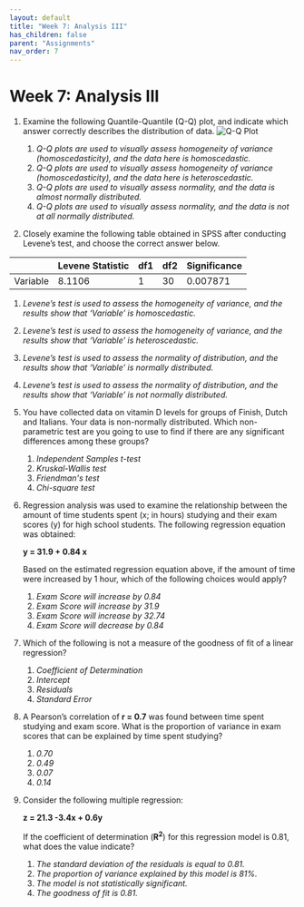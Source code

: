 ```yaml
---
layout: default
title: "Week 7: Analysis III"
has_children: false
parent: "Assignments"
nav_order: 7
---
```


# Week 7: Analysis III

1.  Examine the following Quantile-Quantile (Q-Q) plot, and indicate which answer correctly describes the distribution of data.
![Q-Q Plot]({{site.baseurl}}/assets/images/Week-7-Prep-Q1.png)
    1.  _Q-Q plots are used to visually assess homogeneity of variance (homoscedasticity), and the data here is homoscedastic._
    2.  _Q-Q plots are used to visually assess homogeneity of variance (homoscedasticity), and the data here is heteroscedastic._
    3.  _Q-Q plots are used to visually assess normality, and the data is almost normally distributed._ <!--- Correct. --->
    4.  _Q-Q plots are used to visually assess normality, and the data is not at all normally distributed._

2.  Closely examine the following table obtained in SPSS after conducting Levene’s test, and choose the correct answer below.

   |              | Levene Statistic | df1 | df2 | Significance |
   | ------------ | ---------------- | --- | --- | ------------ |
   | Variable     | 8.1106           | 1    | 30  | 0.007871    |
   
   1.   _Levene’s test is used to assess the homogeneity of variance, and the results show that ‘Variable’ is homoscedastic._
   2.   _Levene’s test is used to assess the homogeneity of variance, and the results show that ‘Variable’ is heteroscedastic._ <!--- Correct. --->
   3.   _Levene’s test is used to assess the normality of distribution, and the results show that ‘Variable’ is normally distributed._
   4.   _Levene’s test is used to assess the normality of distribution, and the results show that ‘Variable’ is not normally distributed._

3.  You have collected data on vitamin D levels for groups of Finish, Dutch and Italians. Your data is non-normally distributed. Which non-parametric test are you going to use to find if there are any significant differences among these groups?
    1.  _Independent Samples t-test_
    2.  _Kruskal-Wallis test_ <!--- Correct. --->
    3.  _Friendman's test_
    4.  _Chi-square test_

4.  Regression analysis was used to examine the relationship between the amount of time students spent (x; in hours) studying and their exam scores (y) for high school students. The following regression equation was obtained:

    **y = 31.9 + 0.84 x**
    
    Based on the estimated regression equation above, if the amount of time were increased by 1 hour, which of the following choices would apply?
    1.  _Exam Score will increase by 0.84_ <!--- Correct. --->
    2.  _Exam Score will increase by 31.9_
    3.  _Exam Score will increase by 32.74_
    4.  _Exam Score will decrease by 0.84_

5.  Which of the following is not a measure of the goodness of fit of a linear regression?
    1.  _Coefficient of Determination_
    2.  _Intercept_ <!--- Correct. --->
    3.  _Residuals_
    4.  _Standard Error_

6.  A Pearson’s correlation of **r = 0.7** was found between time spent studying and exam score. What is the proportion of variance in exam scores that can be explained by time spent studying?
    1.  _0.70_
    2.  _0.49_ <!--- Correct. --->
    3.  _0.07_
    4.  _0.14_

7.  Consider the following multiple regression:

    **z = 21.3 -3.4x + 0.6y**

    If the coefficient of determination (**R<sup>2</sup>**) for this regression model is 0.81, what does the value indicate?
    1.  _The standard deviation of the residuals is equal to 0.81._
    2.  _The proportion of variance explained by this model is 81%._ <!--- Correct. --->
    3.  _The model is not statistically significant._
    4.  _The goodness of fit is 0.81._